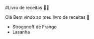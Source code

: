 #Livro de receitas :man_cook:

Olá Bem vindo ao meu livro de receitas :wave: 

- Strogonoff de Frango
- Lasanha